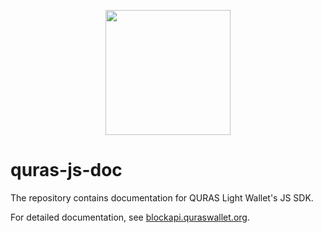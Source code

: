 <p align="center">
<img
    src="http://blockapi.quraswallet.org/quras/img/logo1.png"
    width="200px">
</p>

# quras-js-doc

The repository contains documentation for QURAS Light Wallet's JS SDK.

For detailed documentation, see [blockapi.quraswallet.org](http://13.230.62.42/quras-js/docs/en/api-index.html).
